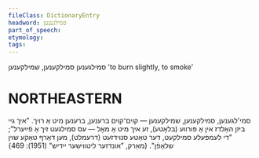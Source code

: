 ```yaml
---
fileClass: DictionaryEntry
headword: סמילגענען
part_of_speech: 
etymology: 
tags: 
---
```

סמילגענען
סמילקענען, שמילקענען
'to burn slightly, to smoke'

NORTHEASTERN
==============

סמי'לגענען, סמילקענען, שמילקענען — קוים־קוים ברענען, ברענען מיט אַ רויך. "איך גיי ביזן האַלדז אין אַ פּורווע (בלאָטע), זע איך מיט אַ מאָל — עס סמילגעט זיך אַ פֿײַערל"; "די לעמפּעלע סמילקעט, דער טאַטע סנוידזעט (דרעמלט), מען דאַרף טאַקע שוין שלאָפֿן". 
{מאַרק, "אונדזער ליטווישער ייִדיש" (1951): 469}
